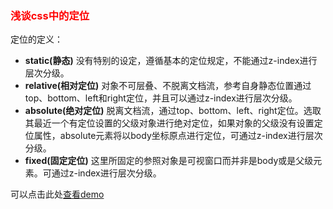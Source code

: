 ### <span style="color:red;">浅谈css中的定位</span>
定位的定义：

* <b>static(静态)</b> 没有特别的设定，遵循基本的定位规定，不能通过z-index进行层次分级。
* <b>relative(相对定位)</b> 对象不可层叠、不脱离文档流，参考自身静态位置通过top、bottom、left和right定位，并且可以通过z-index进行层次分级。
* <b>absolute(绝对定位)</b> 脱离文档流，通过top、bottom、left、right定位。选取其最近一个有定位设置的父级对象进行绝对定位，如果对象的父级没有设置定位属性，absolute元素将以body坐标原点进行定位，可通过z-index进行层次分级。
* <b>fixed(固定定位)</b> 这里所固定的参照对象是可视窗口而并非是body或是父级元素。可通过z-index进行层次分级。

可以点击此处[查看demo](index.html)


